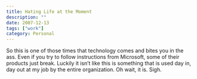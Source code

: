```yaml
---
title: Hating Life at the Moment
description: ""
date: 2007-12-13
tags: ["work"]
category: Personal
---
```



So this is one of those times that technology comes and bites you in the ass.  Even if you try to follow instructions from Microsoft, some of their products just break.  Luckily it isn’t like this is something that is used day in, day out at my job by the entire organization.  Oh wait, it is.  Sigh.
